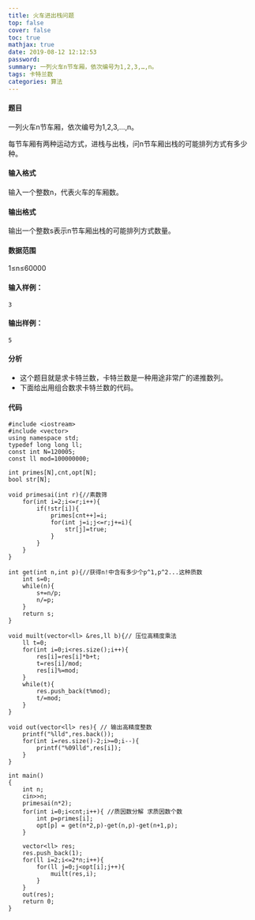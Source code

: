 ```yaml
---
title: 火车进出栈问题
top: false
cover: false
toc: true
mathjax: true
date: 2019-08-12 12:12:53
password:
summary: 一列火车n节车厢，依次编号为1,2,3,…,n。
tags: 卡特兰数
categories: 算法
---
```


#### 题目
一列火车n节车厢，依次编号为1,2,3,…,n。

每节车厢有两种运动方式，进栈与出栈，问n节车厢出栈的可能排列方式有多少种。
#### 输入格式
输入一个整数n，代表火车的车厢数。

#### 输出格式
输出一个整数s表示n节车厢出栈的可能排列方式数量。

#### 数据范围
1≤n≤60000
#### 输入样例：

    3

#### 输出样例：

    5

#### 分析

 - 这个题目就是求卡特兰数，卡特兰数是一种用途非常广的递推数列。
 - 下面给出用组合数求卡特兰数的代码。

#### 代码
 

```
#include <iostream>
#include <vector>
using namespace std;
typedef long long ll;
const int N=120005;
const ll mod=100000000;

int primes[N],cnt,opt[N];
bool str[N];

void primesai(int r){//素数筛 
	for(int i=2;i<=r;i++){
		if(!str[i]){
			primes[cnt++]=i;
			for(int j=i;j<=r;j+=i){
				str[j]=true;
			}
		}
	}
}

int get(int n,int p){//获得n!中含有多少个p^1,p^2...这种质数 
	int s=0;
	while(n){
		s+=n/p;
		n/=p;
	}
	return s; 
}

void muilt(vector<ll> &res,ll b){// 压位高精度乘法 
	ll t=0;
	for(int i=0;i<res.size();i++){
		res[i]=res[i]*b+t;
		t=res[i]/mod;
		res[i]%=mod;
	}
	while(t){
		res.push_back(t%mod);
		t/=mod;
	}
}

void out(vector<ll> res){ // 输出高精度整数 
	printf("%lld",res.back());
	for(int i=res.size()-2;i>=0;i--){
		printf("%09lld",res[i]);
	}
}

int main()
{
	int n;
	cin>>n;
	primesai(n*2);
	for(int i=0;i<cnt;i++){ //质因数分解 求质因数个数 
		int p=primes[i];
		opt[p] = get(n*2,p)-get(n,p)-get(n+1,p);
	}
	
	vector<ll> res;
	res.push_back(1);
	for(ll i=2;i<=2*n;i++){ 
		for(ll j=0;j<opt[i];j++){
			muilt(res,i);
		}
	}
	out(res);
	return 0;
}
```
